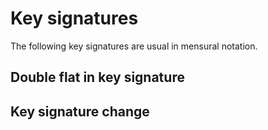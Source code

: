 # Key signatures

The following key signatures are usual in mensural notation.

## Double flat in key signature

## Key signature change

